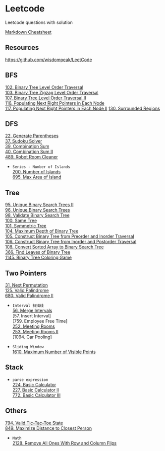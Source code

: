 # Leetcode
Leetcode questions with solution

[Markdown Cheatsheet](https://github.com/adam-p/markdown-here/wiki/Markdown-Cheatsheet)

## Resources
https://github.com/wisdompeak/LeetCode

## BFS
[102. Binary Tree Level Order Traversal](BFS/_102.java)  
[103. Binary Tree Zigzag Level Order Traversal](BFS/_103.java)  
[107. Binary Tree Level Order Traversal II](BFS/_107.java)  
[116. Populating Next Right Pointers in Each Node](BFS/_116.java)  
[117. Populating Next Right Pointers in Each Node II](BFS/_117.java)
[130. Surrounded Regions](BFS/_130.java)  

## DFS
[22. Generate Parentheses](DFS/_22.java)  
[37. Sudoku Solver](DFS/_37.java)  
[39. Combination Sum](DFS/_39.java)  
[40. Combination Sum II](DFS/_40.java)  
[489. Robot Room Cleaner](DFS/_489.java)

* ``Series - Number of Islands``  
[200. Number of Islands](DFS/_200.java)  
[695. Max Area of Island](DFS/_695.java)  

## Tree
[95. Unique Binary Search Trees II](Tree/_95.java)   
[96. Unique Binary Search Trees](Tree/_96.java)   
[98. Validate Binary Search Tree](Tree/_98.java)   
[100. Same Tree](Tree/_100.java)   
[101. Symmetric Tree](Tree/_101.java)   
[104. Maximum Depth of Binary Tree](Tree/_104.java)   
[105. Construct Binary Tree from Preorder and Inorder Traversal](Tree/_105.java)  
[106. Construct Binary Tree from Inorder and Postorder Traversal](Tree/_106.java)  
[108. Convert Sorted Array to Binary Search Tree](Tree/_108.java)  
[366. Find Leaves of Binary Tree](Tree/_366.java)  
[1145. Binary Tree Coloring Game](Tree/_1145.java)  

## Two Pointers  
[31. Next Permutation](TwoPointers/_31.java)  
[125. Valid Palindrome](TwoPointers/_125.java)  
[680. Valid Palindrome II](TwoPointers/_680.java)  

* ``Interval 扫描线``  
  [56. Merge Intervals](TwoPointers/_56.java)  
  [57. Insert Interval]  
  [759. Employee Free Time]  
  [252. Meeting Rooms](TwoPointers/_252.java)  
  [253. Meeting Rooms II](TwoPointers/_253.java)  
  [1094. Car Pooling]  

* ``Sliding Window``  
[1610. Maximum Number of Visible Points](TwoPointers/_1610.java)  

## Stack
* ``parse expression``  
[224. Basic Calculator](Stack/_224.java)  
[227. Basic Calculator II](Stack/_227.java)  
[772. Basic Calculator III](Stack/_772.java)  

## Others
[794. Valid Tic-Tac-Toe State](Others/_794.java)  
[849. Maximize Distance to Closest Person](Others/_849.java)  

* ``Math``  
[2128. Remove All Ones With Row and Column Flips](Others/_2128.java)  
